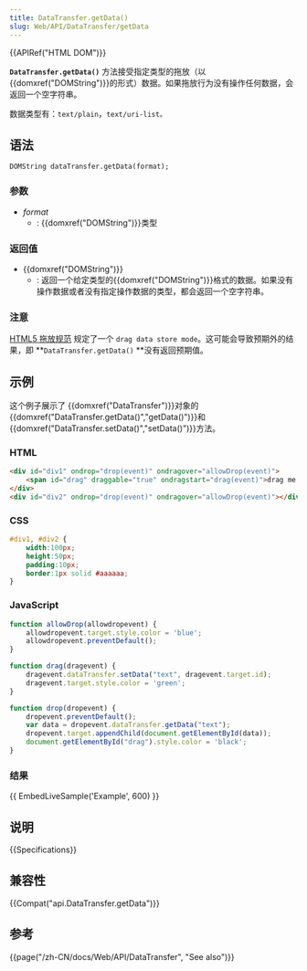 ```yaml
---
title: DataTransfer.getData()
slug: Web/API/DataTransfer/getData
---
```

{{APIRef("HTML DOM")}}

**`DataTransfer.getData()`** 方法接受指定类型的拖放（以{{domxref("DOMString")}}的形式）数据。如果拖放行为没有操作任何数据，会返回一个空字符串。

数据类型有：`text/plain`，`text/uri-list。`

## 语法

```plain
DOMString dataTransfer.getData(format);
```

### 参数

- _format_
  - : {{domxref("DOMString")}}类型

### 返回值

- {{domxref("DOMString")}}
  - : 返回一个给定类型的{{domxref("DOMString")}}格式的数据。如果没有操作数据或者没有指定操作数据的类型，都会返回一个空字符串。

### 注意

[HTML5 拖放规范](https://www.w3.org/TR/2011/WD-html5-20110113/dnd.html#drag-data-store-mode) 规定了一个 `drag data store mode`。这可能会导致预期外的结果，即 **`DataTransfer.getData()` **没有返回预期值。

## 示例

这个例子展示了 {{domxref("DataTransfer")}}对象的{{domxref("DataTransfer.getData()","getData()")}}和{{domxref("DataTransfer.setData()","setData()")}}方法。

### HTML

```html
<div id="div1" ondrop="drop(event)" ondragover="allowDrop(event)">
    <span id="drag" draggable="true" ondragstart="drag(event)">drag me to the other box</span>
</div>
<div id="div2" ondrop="drop(event)" ondragover="allowDrop(event)"></div>
```

### CSS

```css
#div1, #div2 {
    width:100px;
    height:50px;
    padding:10px;
    border:1px solid #aaaaaa;
}
```

### JavaScript

```js
function allowDrop(allowdropevent) {
    allowdropevent.target.style.color = 'blue';
    allowdropevent.preventDefault();
}

function drag(dragevent) {
    dragevent.dataTransfer.setData("text", dragevent.target.id);
    dragevent.target.style.color = 'green';
}

function drop(dropevent) {
    dropevent.preventDefault();
    var data = dropevent.dataTransfer.getData("text");
    dropevent.target.appendChild(document.getElementById(data));
    document.getElementById("drag").style.color = 'black';
}
```

### 结果

{{ EmbedLiveSample('Example', 600) }}

## 说明

{{Specifications}}

## 兼容性

{{Compat("api.DataTransfer.getData")}}

## 参考

{{page("/zh-CN/docs/Web/API/DataTransfer", "See also")}}

